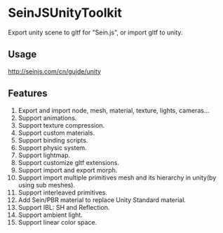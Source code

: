 # SeinJSUnityToolkit

Export unity scene to gltf for "Sein.js", or import gltf to unity.


## Usage

http://seinjs.com/cn/guide/unity

## Features

1. Export and import node, mesh, material, texture, lights, cameras...
2. Support animations.
3. Support texture compression.
4. Support custom materials.
5. Support binding scripts.
6. Support physic system.
8.  Support lightmap.
9.  Support customize gltf extensions.
10. Support import and export morph.
12. Support import multiple primitives mesh and its hierarchy in unity(by using sub meshes).
13. Support interleaved primitives.
14. Add Sein/PBR material to replace Unity Standard material.
15. Support IBL: SH and Reflection.
16. Support ambient light.
17. Support linear color space.
